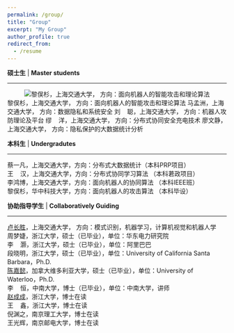 ```yaml
---
permalink: /group/
title: "Group"
excerpt: "My Group"
author_profile: true
redirect_from:
  - /resume
---
```


**硕士生** \| **Master students**

---
<div align="center">
<img src="![image1](/images/group/liyushan.png)" height="300px" alt="黎俣杉，上海交通大学， 方向：面向机器人的智能攻击和理论算法" >
</div>
黎俣杉，上海交通大学， 方向：面向机器人的智能攻击和理论算法  
马孟洲，上海交通大学， 方向：数据隐私和系统安全  
刘&nbsp;&nbsp;&nbsp;&nbsp;聪，上海交通大学， 方向：机器人攻防理论及平台  
缪&nbsp;&nbsp;&nbsp;&nbsp;洋，上海交通大学， 方向：分布式协同安全充电技术  
廖文静，上海交通大学， 方向：隐私保护的大数据统计分析  
  

 
**本科生** \| **Undergradutes**

---
蔡一凡，上海交通大学，方向：分布式大数据统计（本科PRP项目）  
王&nbsp;&nbsp;&nbsp;&nbsp;汉，上海交通大学，方向：分布式协同学习算法 （本科莙政项目）  
李鸿博，上海交通大学，方向：面向机器人的协同算法 （本科IEEE班）  
黎俣杉，华中科技大学，方向：面向机器人的攻击算法 （本科毕设）  
 
**协助指导学生** \| **Collaboratively Guiding**

---
[卢长胜](https://AlanLuSun.github.io)，上海交通大学， 方向：模式识别，机器学习，计算机视觉和机器人学  
周梦婕，浙江大学，硕士（已毕业），单位：华东电力研究院   
李&nbsp;&nbsp;&nbsp;&nbsp;灏，浙江大学，硕士（已毕业），单位：阿里巴巴  
段晓明，浙江大学，硕士（已毕业），单位：University of California Santa Barbara，Ph.D.   
[陈嘉懿](http://cs.uwaterloo.ca/~j524chen)，加拿大维多利亚大学，硕士（已毕业），单位：University of Waterloo，Ph.D.  
李&nbsp;&nbsp;&nbsp;&nbsp;恒，中南大学，博士（已毕业），单位：中南大学，讲师  
[赵成成](http://www.sensornet.cn/chengcheng/index.html)，浙江大学，博士在读  
王&nbsp;&nbsp;&nbsp;&nbsp;鑫，浙江大学，博士在读   
倪渊之，南京理工大学，博士在读  
王光辉，南京邮电大学，博士在读  

